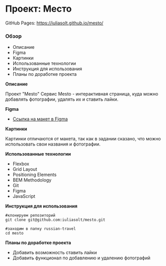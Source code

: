 # Проект: Место
GitHub Pages: https://iuliasolt.github.io/mesto/
### Обзор
* Описание
* Figma
* Картинки
* Использованные технологии
* Инструкция для использования
* Планы по доработке проекта


**Описание**

Проект "Mesto"
Cервис Mesto - интерактивная страница, куда можно добавлять фотографии, удалять их и ставить лайки.

**Figma**

* [Ссылка на макет в Figma](https://www.figma.com/file/2cn9N9jSkmxD84oJik7xL7/JavaScript.-Sprint-4?node-id=0%3A1)

**Картинки**

Картинки отличаются от макета, так как в задании сказано, что можно использовать свои названия и фотографии. 



**Использованные технологии**

* Flexbox
* Grid Layout
* Positioning Elements
* BEM Methodology
* Git
* Figma
* JavaScript

**Инструкция для использования**
```
#клонируем репозиторий
git clone git@github.com:iuliasolt/mesto.git

#заходим в папку russian-travel
cd mesto
```


**Планы по доработке проекта**
* Добавить возможность ставить лайки
* Добавить функционал по добавлению и удалению фотографий
